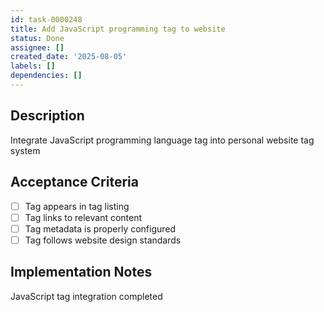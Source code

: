 ```yaml
---
id: task-0000248
title: Add JavaScript programming tag to website
status: Done
assignee: []
created_date: '2025-08-05'
labels: []
dependencies: []
---
```


## Description

Integrate JavaScript programming language tag into personal website tag system

## Acceptance Criteria

- [ ] Tag appears in tag listing
- [ ] Tag links to relevant content
- [ ] Tag metadata is properly configured
- [ ] Tag follows website design standards

## Implementation Notes

JavaScript tag integration completed
